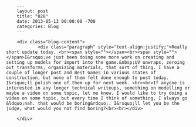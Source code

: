 
        ---
        layout: post
        title: "028"
        date: 2013-05-13 00:00:00 -700
        categories: Blog
        ---

        <div class="blog-content">
				<div class="paragraph" style="text-align:justify;">Really short update today. <br><span style=""></span><br><span style=""></span>I&rsquo;ve just been doing some more work on creating and setting up models for import into the game.&nbsp;UV unwraps, zeroing out transforms, organizing materials, that sort of thing. I have a couple of longer post and Best Games in various states of construction, but none of them felt done enough to post today. I&rsquo;ll polish one of them up for next week. <br><br>If anyone is interested in any longer technical writeups, something on modelling or maybe a video on some topic, let me know. I would like to try doing a video on some topic, but every time I think of something, I always go &ldquo;nah. that would be boring&rdquo;. I&rsquo;ll let you be the judge, what would you not find boring?<br><br></div>

		</div>
        